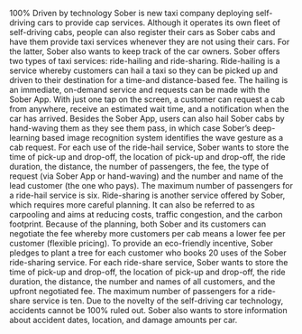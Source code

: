 100% Driven by technology
Sober is new taxi company deploying self-driving cars to provide cap services. Although it operates its own fleet of self-driving cabs, people can also register their cars as Sober cabs and have them provide taxi services whenever they are not using their cars. For the latter, Sober also wants to keep track of the car owners.
Sober offers two types of taxi services: ride-hailing and ride-sharing. Ride-hailing is a service whereby customers can hail a taxi so they can be picked up and driven to their destination for a time-and distance-based fee. The hailing is an immediate, on-demand service and requests can be made with the Sober App. With just one tap on the screen, a customer can request a cab from anywhere, receive an estimated wait time, and a notification when the car has arrived. Besides the Sober App, users can also hail Sober cabs by hand-waving them as they see them pass, in which case Sober’s deep-learning based image recognition system identifies the wave gesture as a cab request. For each use of the ride-hail service, Sober wants to store the time of pick-up and drop-off, the location of pick-up and drop-off, the ride duration, the distance, the number of passengers, the fee, the type of request (via Sober App or hand-waving) and the number and name of the lead customer (the one who pays). The maximum number of passengers for a ride-hail service is six. 
Ride-sharing is another service offered by Sober, which requires more careful planning. It can also be referred to as carpooling and aims at reducing costs, traffic congestion, and the carbon footprint.  Because of the planning, both Sober and its customers can negotiate the fee whereby more customers per cab means a lower fee per customer (flexible pricing). To provide an eco-friendly incentive, Sober pledges to plant a tree for each customer who books 20 uses of the Sober ride-sharing service. For each ride-share service, Sober wants to store the time of pick-up and drop-off, the location of pick-up and drop-off, the ride duration, the distance, the number and names of all customers, and the upfront negotiated fee. The maximum number of passengers for a ride-share service is ten.
Due to the novelty of the self-driving car technology, accidents cannot be 100% ruled out. Sober also wants to store information about accident dates, location, and damage amounts per car.